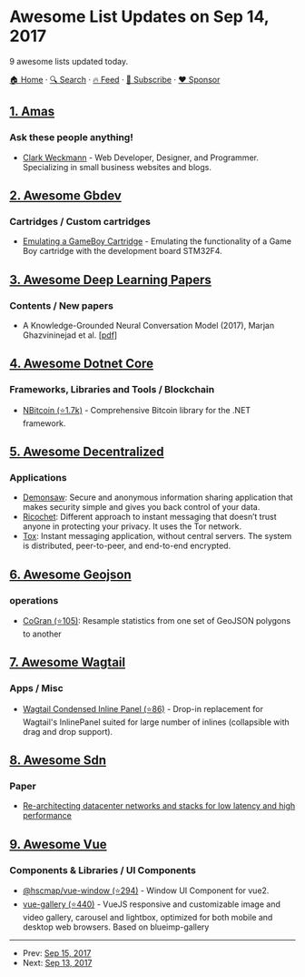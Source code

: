 # Awesome List Updates on Sep 14, 2017

9 awesome lists updated today.

[🏠 Home](/README.md) · [🔍 Search](https://www.trackawesomelist.com/search/) · [🔥 Feed](https://www.trackawesomelist.com/rss.xml) · [📮 Subscribe](https://trackawesomelist.us17.list-manage.com/subscribe?u=d2f0117aa829c83a63ec63c2f&id=36a103854c) · [❤️  Sponsor](https://github.com/sponsors/theowenyoung)



## [1. Amas](/content/sindresorhus/amas/README.md)

### Ask these people anything!

*   [Clark Weckmann](https://github.com/clarkhacks/ama) - Web Developer, Designer, and Programmer. Specializing in small business websites and blogs.

## [2. Awesome Gbdev](/content/gbdev/awesome-gbdev/README.md)

### Cartridges / Custom cartridges

*   [Emulating a GameBoy Cartridge](https://dhole.github.io/post/gameboy_cartridge_emu_1/) - Emulating the functionality of a Game Boy cartridge with the development board STM32F4.

## [3. Awesome Deep Learning Papers](/content/terryum/awesome-deep-learning-papers/README.md)

### Contents / New papers

*   A Knowledge-Grounded Neural Conversation Model (2017), Marjan Ghazvininejad et al. [\[pdf\]](https://arxiv.org/pdf/1702.01932)

## [4. Awesome Dotnet Core](/content/thangchung/awesome-dotnet-core/README.md)

### Frameworks, Libraries and Tools / Blockchain

*   [NBitcoin (⭐1.7k)](https://github.com/MetacoSA/NBitcoin) - Comprehensive Bitcoin library for the .NET framework.

## [5. Awesome Decentralized](/content/croqaz/awesome-decentralized/README.md)

### Applications

*   [Demonsaw](https://www.demonsaw.com): Secure and anonymous information sharing application that makes security simple and gives you back control of your data.
*   [Ricochet](https://ricochet.im/): Different approach to instant messaging that doesn’t trust anyone in protecting your privacy. It uses the Tor network.
*   [Tox](https://tox.chat): Instant messaging application, without central servers. The system is distributed, peer-to-peer, and end-to-end encrypted.

## [6. Awesome Geojson](/content/tmcw/awesome-geojson/README.md)

### operations

*   [CoGran (⭐105)](https://github.com/berlinermorgenpost/cogran): Resample statistics from one set of GeoJSON polygons to another

## [7. Awesome Wagtail](/content/springload/awesome-wagtail/README.md)

### Apps / Misc

*   [Wagtail Condensed Inline Panel (⭐86)](https://github.com/wagtail/wagtail-condensedinlinepanel) - Drop-in replacement for Wagtail's InlinePanel suited for large number of inlines (collapsible with drag and drop support).

## [8. Awesome Sdn](/content/sdnds-tw/awesome-sdn/README.md)

### Paper

*   [Re-architecting datacenter networks and stacks for low latency and high performance](http://dl.acm.org/citation.cfm?id=3098825)

## [9. Awesome Vue](/content/vuejs/awesome-vue/README.md)

### Components & Libraries / UI Components

*   [@hscmap/vue-window (⭐294)](https://github.com/michitaro/vue-window) - Window UI Component for vue2.
*   [vue-gallery (⭐440)](https://github.com/RobinCK/vue-gallery) - VueJS responsive and customizable image and video gallery, carousel and lightbox, optimized for both mobile and desktop web browsers. Based on blueimp-gallery

---

- Prev: [Sep 15, 2017](/content/2017/09/15/README.md)
- Next: [Sep 13, 2017](/content/2017/09/13/README.md)